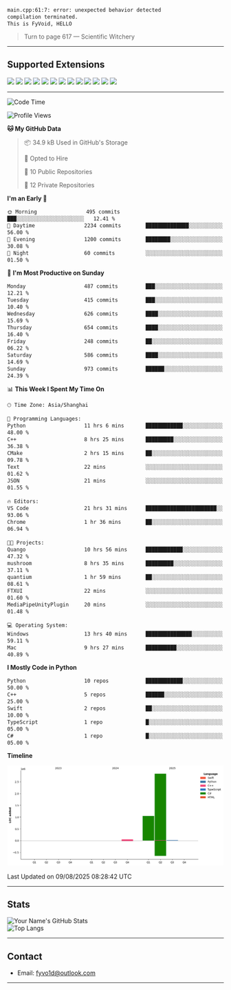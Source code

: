 ```
main.cpp:61:7: error: unexpected behavior detected
compilation terminated.
This is FyVoid, HELLO
```

> Turn to page 617 — Scientific Witchery

---

## Supported Extensions

<p align="left">
  <img src="https://cdn.jsdelivr.net/gh/devicons/devicon/icons/cplusplus/cplusplus-original.svg" height="40" />
  <img src="https://cdn.jsdelivr.net/gh/devicons/devicon/icons/csharp/csharp-original.svg" height="40" />
  <img src="https://cdn.jsdelivr.net/gh/devicons/devicon/icons/python/python-original.svg" height="40" />
  <img src="https://cdn.jsdelivr.net/gh/devicons/devicon/icons/swift/swift-original.svg" height="40" />
  <img src="https://cdn.jsdelivr.net/gh/devicons/devicon/icons/git/git-original.svg" height="40" />
  <img src="https://cdn.jsdelivr.net/gh/devicons/devicon/icons/docker/docker-original.svg" height="40" />
  <img src="https://cdn.jsdelivr.net/gh/devicons/devicon/icons/vscode/vscode-original.svg" height="40" />
  <img src="https://www.vulkan.org/user/themes/vulkan/images/logo/vulkan-logo.svg" height="40" />
  <img src="https://cdn.jsdelivr.net/gh/devicons/devicon/icons/opengl/opengl-original.svg" height="40" />
  <img src="https://cdn.jsdelivr.net/gh/devicons/devicon/icons/pytorch/pytorch-original.svg" height="40" />
  <img src="https://cdn.jsdelivr.net/gh/devicons/devicon/icons/unity/unity-original.svg" height="40" />
  <img src="https://cdn.jsdelivr.net/gh/devicons/devicon/icons/unrealengine/unrealengine-original.svg" height="40" />
  <img src="https://cdn.jsdelivr.net/gh/devicons/devicon/icons/cmake/cmake-original.svg" height="40" />
</p>


---

<!--START_SECTION:waka-->
![Code Time](http://img.shields.io/badge/Code%20Time-325%20hrs%2026%20mins-blue)

![Profile Views](http://img.shields.io/badge/Profile%20Views-0-blue)

**🐱 My GitHub Data** 

> 📦 34.9 kB Used in GitHub's Storage 
 > 
> 💼 Opted to Hire
 > 
> 📜 10 Public Repositories 
 > 
> 🔑 12 Private Repositories 
 > 
**I'm an Early 🐤** 

```text
🌞 Morning                495 commits         ███░░░░░░░░░░░░░░░░░░░░░░   12.41 % 
🌆 Daytime                2234 commits        ██████████████░░░░░░░░░░░   56.00 % 
🌃 Evening                1200 commits        ████████░░░░░░░░░░░░░░░░░   30.08 % 
🌙 Night                  60 commits          ░░░░░░░░░░░░░░░░░░░░░░░░░   01.50 % 
```
📅 **I'm Most Productive on Sunday** 

```text
Monday                   487 commits         ███░░░░░░░░░░░░░░░░░░░░░░   12.21 % 
Tuesday                  415 commits         ███░░░░░░░░░░░░░░░░░░░░░░   10.40 % 
Wednesday                626 commits         ████░░░░░░░░░░░░░░░░░░░░░   15.69 % 
Thursday                 654 commits         ████░░░░░░░░░░░░░░░░░░░░░   16.40 % 
Friday                   248 commits         ██░░░░░░░░░░░░░░░░░░░░░░░   06.22 % 
Saturday                 586 commits         ████░░░░░░░░░░░░░░░░░░░░░   14.69 % 
Sunday                   973 commits         ██████░░░░░░░░░░░░░░░░░░░   24.39 % 
```


📊 **This Week I Spent My Time On** 

```text
🕑︎ Time Zone: Asia/Shanghai

💬 Programming Languages: 
Python                   11 hrs 6 mins       ████████████░░░░░░░░░░░░░   48.00 % 
C++                      8 hrs 25 mins       █████████░░░░░░░░░░░░░░░░   36.38 % 
CMake                    2 hrs 15 mins       ██░░░░░░░░░░░░░░░░░░░░░░░   09.78 % 
Text                     22 mins             ░░░░░░░░░░░░░░░░░░░░░░░░░   01.62 % 
JSON                     21 mins             ░░░░░░░░░░░░░░░░░░░░░░░░░   01.55 % 

🔥 Editors: 
VS Code                  21 hrs 31 mins      ███████████████████████░░   93.06 % 
Chrome                   1 hr 36 mins        ██░░░░░░░░░░░░░░░░░░░░░░░   06.94 % 

🐱‍💻 Projects: 
Quango                   10 hrs 56 mins      ████████████░░░░░░░░░░░░░   47.32 % 
mushroom                 8 hrs 35 mins       █████████░░░░░░░░░░░░░░░░   37.11 % 
quantium                 1 hr 59 mins        ██░░░░░░░░░░░░░░░░░░░░░░░   08.61 % 
FTXUI                    22 mins             ░░░░░░░░░░░░░░░░░░░░░░░░░   01.60 % 
MediaPipeUnityPlugin     20 mins             ░░░░░░░░░░░░░░░░░░░░░░░░░   01.48 % 

💻 Operating System: 
Windows                  13 hrs 40 mins      ███████████████░░░░░░░░░░   59.11 % 
Mac                      9 hrs 27 mins       ██████████░░░░░░░░░░░░░░░   40.89 % 
```

**I Mostly Code in Python** 

```text
Python                   10 repos            ████████████░░░░░░░░░░░░░   50.00 % 
C++                      5 repos             ██████░░░░░░░░░░░░░░░░░░░   25.00 % 
Swift                    2 repos             ██░░░░░░░░░░░░░░░░░░░░░░░   10.00 % 
TypeScript               1 repo              █░░░░░░░░░░░░░░░░░░░░░░░░   05.00 % 
C#                       1 repo              █░░░░░░░░░░░░░░░░░░░░░░░░   05.00 % 
```



**Timeline**

![Lines of Code chart](https://raw.githubusercontent.com/FyVoid/FyVoid/main/assets/bar_graph.png)


 Last Updated on 09/08/2025 08:28:42 UTC
<!--END_SECTION:waka-->

---

## Stats

![Your Name's GitHub Stats](https://github-readme-stats.vercel.app/api?username=fyvoid&show_icons=true&theme=tokyonight)  
![Top Langs](https://github-readme-stats.vercel.app/api/top-langs/?username=fyvoid&layout=compact&theme=tokyonight)

---

## Contact

- Email: [fyvo1d@outlook.com](fyvo1d@outlook.com)  

---

